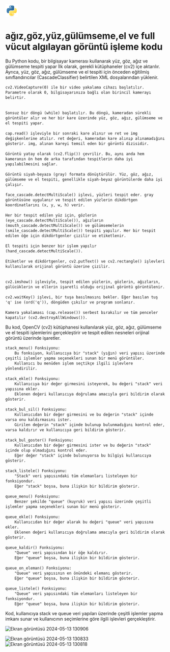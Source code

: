   <a href="https://www.python.org" target="_blank" rel="noreferrer"> 
        <img src="https://raw.githubusercontent.com/devicons/devicon/master/icons/python/python-original.svg" alt="python" width="40" height="40"/> 
    </a> 
    <br>
<h1>ağız,göz,yüz,gülümseme,el ve full vücut algılayan görüntü işleme kodu</h1>


Bu Python kodu, bir bilgisayar kamerası kullanarak yüz, göz, ağız ve gülümseme tespiti yapar 
    İlk olarak, gerekli kütüphaneler (cv2) içe aktarılır. Ayrıca, yüz, göz, ağız, gülümseme ve el tespiti için önceden eğitilmiş sınıflandırıcılar (CascadeClassifier) belirtilen XML dosyalarından yüklenir.

    cv2.VideoCapture(0) ile bir video yakalama cihazı başlatılır. Parametre olarak 0, bilgisayarınıza bağlı olan birincil kamerayı belirtir.
    

    Sonsuz bir döngü (while) başlatılır. Bu döngü, kameradan sürekli görüntüler alır ve her bir kare üzerinde yüz, göz, ağız, gülümseme ve el tespiti yapar.
 
    cap.read() işleviyle bir sonraki kare alınır ve ret ve img değişkenlerine atılır. ret değeri, kameradan kare alınıp alınamadığını gösterir. img, alınan kareyi temsil eden bir görüntü dizisidir.
 
    Görüntü yatay olarak (cv2.flip()) çevrilir. Bu, aynı anda hem kameranın ön hem de arka tarafından tespitlerin daha iyi yapılabilmesini sağlar.

    Görüntü siyah-beyaza (gray) formata dönüştürülür. Yüz, göz, ağız, gülümseme ve el tespiti, genellikle siyah-beyaz görüntülerde daha iyi çalışır.

    face_cascade.detectMultiScale() işlevi, yüzleri tespit eder. gray görüntüsüne uygulanır ve tespit edilen yüzlerin dikdörtgen koordinatlarını (x, y, w, h) verir.

    Her bir tespit edilen yüz için, gözlerin (eye_cascade.detectMultiScale()), ağızların (mouth_cascade.detectMultiScale()) ve gülümsemelerin (smile_cascade.detectMultiScale()) tespiti yapılır. Her bir tespit edilen öğe için dikdörtgenler çizilir ve etiketlenir.

    El tespiti için benzer bir işlem yapılır (hand_cascade.detectMultiScale()).

    Etiketler ve dikdörtgenler, cv2.putText() ve cv2.rectangle() işlevleri kullanılarak orijinal görüntü üzerine çizilir.
    

    cv2.imshow() işleviyle, tespit edilen yüzlerin, gözlerin, ağızların, gülücüklerin ve ellerin işaretli olduğu orijinal görüntü görüntülenir.

    cv2.waitKey() işlevi, bir tuşa basılmasını bekler. Eğer basılan tuş 'q' ise (ord('q')), döngüden çıkılır ve program sonlanır.

    Kamera yakalaması (cap.release()) serbest bırakılır ve tüm penceler kapatılır (cv2.destroyAllWindows()).

Bu kod, OpenCV (cv2) kütüphanesi kullanılarak yüz, göz, ağız, gülümseme ve el tespiti işlemlerini gerçekleştirir ve tespit edilen nesneleri orijinal görüntü üzerinde işaretler.





    stack_menu() Fonksiyonu:
        Bu fonksiyon, kullanıcıya bir "stack" (yığın) veri yapısı üzerinde çeşitli işlemler yapma seçenekleri sunan bir menü görüntüler.
        Kullanıcı bu menüden işlem seçtikçe ilgili işlevlere yönlendirilir.

    stack_ekle() Fonksiyonu:
        Kullanıcıya bir değer girmesini isteyerek, bu değeri "stack" veri yapısına ekler.
        Eklenen değeri kullanıcıya doğrulama amacıyla geri bildirim olarak gösterir.

    stack_bul_sil() Fonksiyonu:
        Kullanıcıdan bir değer girmesini ve bu değerin "stack" içinde varsa onu kaldırmasını ister.
        Girilen değerin "stack" içinde bulunup bulunmadığını kontrol eder, varsa kaldırır ve kullanıcıya geri bildirim gösterir.

    stack_bul_goster() Fonksiyonu:
        Kullanıcıdan bir değer girmesini ister ve bu değerin "stack" içinde olup olmadığını kontrol eder.
        Eğer değer "stack" içinde bulunuyorsa bu bilgiyi kullanıcıya gösterir.

    stack_listele() Fonksiyonu:
        "Stack" veri yapısındaki tüm elemanları listeleyen bir fonksiyondur.
        Eğer "stack" boşsa, buna ilişkin bir bildirim gösterir.

    queue_menu() Fonksiyonu:
        Benzer şekilde "queue" (kuyruk) veri yapısı üzerinde çeşitli işlemler yapma seçenekleri sunan bir menü gösterir.

    queue_ekle() Fonksiyonu:
        Kullanıcıdan bir değer alarak bu değeri "queue" veri yapısına ekler.
        Eklenen değeri kullanıcıya doğrulama amacıyla geri bildirim olarak gösterir.

    queue_kaldir() Fonksiyonu:
        "Queue" veri yapısından bir öğe kaldırır.
        Eğer "queue" boşsa, buna ilişkin bir bildirim gösterir.

    queue_on_eleman() Fonksiyonu:
        "Queue" veri yapısının en önündeki elemanı gösterir.
        Eğer "queue" boşsa, buna ilişkin bir bildirim gösterir.

    queue_listele() Fonksiyonu:
        "Queue" veri yapısındaki tüm elemanları listeleyen bir fonksiyondur.
        Eğer "queue" boşsa, buna ilişkin bir bildirim gösterir.

Kod, kullanıcıya stack ve queue veri yapıları üzerinde çeşitli işlemler yapma imkanı sunar ve kullanıcının seçimlerine göre ilgili işlevleri gerçekleştirir.

![Ekran görüntüsü 2024-05-13 130906](https://github.com/arazumut/goruntu-isleme-And-Stack-Qeue/assets/150933483/a6d584e5-e37d-48f9-a762-3003d141e075)

![Ekran görüntüsü 2024-05-13 130833](https://github.com/arazumut/goruntu-isleme-And-Stack-Qeue/assets/150933483/c9d395cc-5ffe-4959-8d29-a88fd2f4e97b)
![Ekran görüntüsü 2024-05-13 130818](https://github.com/arazumut/goruntu-isleme-And-Stack-Qeue/assets/150933483/89f3c92c-a465-49f3-9f2b-162b90b8582a)
